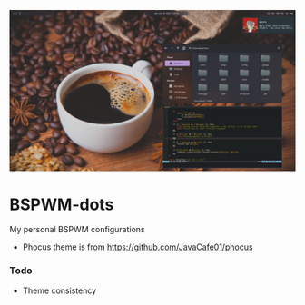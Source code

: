 ![alt text](https://github.com/johnsci911/BSPWM-dots/blob/master/Screenshot.png?raw=true "Screenshot")

# BSPWM-dots

My personal BSPWM configurations

- Phocus theme is from https://github.com/JavaCafe01/phocus

### Todo
- Theme consistency

